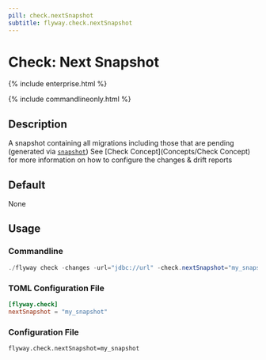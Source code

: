 ```yaml
---
pill: check.nextSnapshot
subtitle: flyway.check.nextSnapshot
---
```

# Check: Next Snapshot

{% include enterprise.html %}

{% include commandlineonly.html %}

## Description
A snapshot containing all migrations including those that are pending (generated via [`snapshot`](Commands/snapshot))
See [Check Concept](Concepts/Check Concept) for more information on how to configure the changes & drift reports

## Default

None

## Usage

### Commandline
```powershell
./flyway check -changes -url="jdbc://url" -check.nextSnapshot="my_snapshot"
```

### TOML Configuration File
```toml
[flyway.check]
nextSnapshot = "my_snapshot"
```

### Configuration File
```properties
flyway.check.nextSnapshot=my_snapshot
```